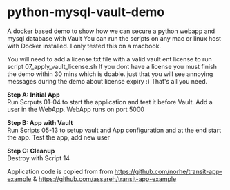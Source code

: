 # python-mysql-vault-demo
A docker based demo to show how we can secure a python webapp and mysql database with Vault
You can run the scripts on any mac or linux host with Docker installed.
I only tested this on a macbook. 

You will need to add a license.txt file with a valid vault ent license to run script 07_apply_vault_license.sh
If you dont have a license you must finish the demo within 30 mins which is doable. just that you will see annoying messages during the demo about license expiry :)
That's all you need.
  
**Step A: Initial App**  
Run Scrputs 01-04 to start the application and test it before Vault.
Add a user in the WebApp.
WebApp runs on port 5000
  
**Step B: App with Vault**  
Run Scripts 05-13 to setup vault and App configuration and at the end start the app.
Test the app, add new user
  
**Step C: Cleanup**   
Destroy with Script 14


Application code is copied from  from https://github.com/norhe/transit-app-example & https://github.com/assareh/transit-app-example
